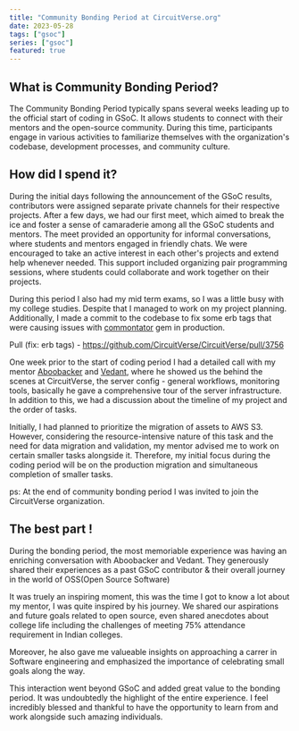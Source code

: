 ```yaml
---
title: "Community Bonding Period at CircuitVerse.org" 
date: 2023-05-28
tags: ["gsoc"]
series: ["gsoc"]
featured: true
---
```


## What is Community Bonding Period?

The Community Bonding Period typically spans several weeks leading up to the official start of coding in GSoC. It allows students to 
connect with their mentors and the open-source community. During this time, participants engage in various activities to familiarize 
themselves with the organization's codebase, development processes, and community culture.


## How did I spend it?

During the initial days following the announcement of the GSoC results, contributors were assigned separate private channels for their respective projects.
After a few days, we had our first meet, which aimed to break the ice and foster a sense of camaraderie among all the GSoC students and mentors. 
The meet provided an opportunity for informal conversations, where students and mentors engaged in friendly chats. 
We were encouraged to take an active interest in each other's projects and extend help whenever needed. 
This support included organizing pair programming sessions, where students could collaborate and work together on their projects.


During this period I also had my mid term exams, so I was a little busy with my college studies. Despite that I managed to work on my project planning.
Additionally, I made a commit to the codebase to fix some erb tags that were causing issues with [commontator](https://github.com/lml/commontator) gem in production.

Pull (fix: erb tags) - https://github.com/CircuitVerse/CircuitVerse/pull/3756


One week prior to the start of coding period I had a detailed call with my mentor [Aboobacker](https://github.com/tachyons) and [Vedant](https://github.com/vedant-jain03),
where he showed us the behind the scenes at CircuitVerse, the server config - general workflows, monitoring tools, basically he gave a comprehensive tour of the
server infrastructure. 
In addition to this, we had a discussion about the timeline of my project and the order of tasks. 

Initially, I had planned to prioritize the migration of assets to AWS S3. However, considering the resource-intensive nature of this task and the need for 
data migration and validation, my mentor advised me to work on certain smaller tasks alongside it. Therefore, my initial focus during the coding period will be on the production migration and simultaneous completion of smaller tasks.

ps: At the end of community bonding period I was invited to join the CircuitVerse organization.

## The best part !

During the bonding period, the most memoriable experience was having an enriching conversation with Aboobacker and Vedant. They generously shared their experiences as a past GSoC contributor & their overall journey in the world of OSS(Open Source Software)

It was truely an inspiring moment, this was the time I got to know a lot about my mentor, I was quite inspired by his journey. We shared our aspirations and future goals related to open source, even shared anecdotes about college life including the challenges of meeting 75% attendance requirement in Indian colleges.

Moreover, he also gave me valueable insights on approaching a carrer in Software engineering and emphasized the importance of celebrating small goals along the way.

This interaction went beyond GSoC and added great value to the bonding period. It was undoubtedly the highlight of the entire experience. I feel incredibly blessed 
and thankful to have the opportunity to learn from and work alongside such amazing individuals.

